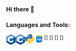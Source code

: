 ### Hi there 👋

### Languages and Tools:

[<img align="left" alt="C" width="26px" src="/icons/C.png" />]
[<img align="left" alt="C++" width="26px" src="/icons/C++.png" />]
[<img align="left" alt="Python" width="26px" src="/icons/Python.png" />]
[<img align="left" alt="SQL" width="26px" src="/icons/SQL.png" />]

<br />
<br />

<!--
**lazyspot/lazyspot** is a ✨ _special_ ✨ repository because its `README.md` (this file) appears on your GitHub profile.

Here are some ideas to get you started:

- 🔭 I’m currently working on ...
- 🌱 I’m currently learning ...
- 👯 I’m looking to collaborate on ...
- 🤔 I’m looking for help with ...
- 💬 Ask me about ...
- 📫 How to reach me: ...
- 😄 Pronouns: ...
- ⚡ Fun fact: ...
-->
